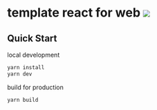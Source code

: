 # template react for web ![](https://github.com/im6/template-react-web/workflows/build/badge.svg)

## Quick Start

local development

```sh
yarn install
yarn dev
```

build for production

```sh
yarn build
```
